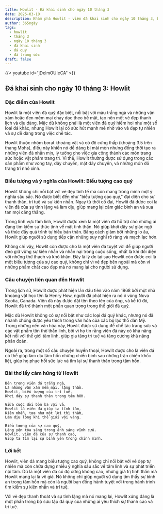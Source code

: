 ```yaml
---
title: Howlit - Đá khai sinh cho ngày 10 tháng 3
date: 2025-03-10
description: Khám phá Howlit - viên đá khai sinh cho ngày 10 tháng 3, biểu tượng của Biểu tượng cao quý. Cùng tìm hiểu ý nghĩa sâu sắc của viên đá độc đáo này.
author: 365ngày
tags:
  - howlit
  - tháng 3
  - ngày 10 tháng 3
  - đá khai sinh
  - đá quý
  - đá trang sức
draft: false
---
```


{{< youtube id="jDeImOUIeCA" >}}


## Đá khai sinh cho ngày 10 tháng 3: Howlit

### Đặc điểm của Howlit

Howlit là một viên đá quý đặc biệt, nổi bật với màu trắng ngà và những vân xám hoặc đen mềm mại chạy dọc theo bề mặt, tạo nên một vẻ đẹp thanh lịch và dịu dàng. Mặc dù không phải là một viên đá quý hiếm hoi như một số loại đá khác, nhưng Howlit lại có sức hút mạnh mẽ nhờ vào vẻ đẹp tự nhiên và sự dễ dàng trong việc chế tác.

Howlit thuộc nhóm borat khoáng vật và có độ cứng thấp (khoảng 3.5 trên thang Mohs), điều này khiến nó dễ dàng bị mài mòn nhưng đồng thời tạo ra những viên đá nhẵn mịn, lý tưởng cho việc gia công thành các món trang sức hoặc vật phẩm trang trí. Vì thế, Howlit thường được sử dụng trong các sản phẩm như vòng tay, dây chuyền, mặt dây chuyền, và những món đồ trang trí nhỏ xinh.

### Biểu tượng và ý nghĩa của Howlit: Biểu tượng cao quý

Howlit không chỉ nổi bật với vẻ đẹp tinh tế mà còn mang trong mình một ý nghĩa sâu sắc. Nó được biết đến như "biểu tượng cao quý," đại diện cho sự thanh thản, trí tuệ và sự kiên nhẫn. Ngay từ thời cổ đại, Howlit đã được coi là viên đá của sự tĩnh lặng và làm dịu, giúp mang lại cảm giác bình an và xua tan mọi căng thẳng.

Trong lĩnh vực tâm linh, Howlit được xem là một viên đá hỗ trợ cho những ai đang tìm kiếm sự thức tỉnh về mặt tinh thần. Nó giúp khơi dậy sự giác ngộ và thúc đẩy quá trình tự hiểu bản thân. Bằng cách giảm bớt những lo âu, Howlit giúp người sử dụng tiếp cận những suy nghĩ rõ ràng và mạch lạc hơn.

Không chỉ vậy, Howlit còn được cho là một viên đá tuyệt vời để giúp người đeo giữ vững sự kiên nhẫn và nhẫn nại trong cuộc sống, nhất là khi đối diện với những thử thách và khó khăn. Đây là lý do tại sao Howlit còn được coi là một biểu tượng của sự cao quý, không chỉ vì vẻ đẹp bên ngoài mà còn vì những phẩm chất cao đẹp mà nó mang lại cho người sử dụng.

### Câu chuyện liên quan đến Howlit

Trong lịch sử, Howlit được phát hiện lần đầu tiên vào năm 1868 bởi một nhà khoáng vật học tên là Henry How, người đã phát hiện ra nó ở vùng Nova Scotia, Canada. Viên đá này được đặt tên theo tên của ông, và kể từ đó, Howlit đã trở thành một phần quan trọng trong thế giới đá quý.

Mặc dù Howlit không có sự nổi bật như các loại đá quý khác, nhưng nó đã nhanh chóng được yêu thích trong văn hóa của các bộ lạc thổ dân Mỹ. Trong những nền văn hóa này, Howlit được sử dụng để chế tác trang sức và các vật phẩm tôn thờ thần linh, bởi vì họ tin rằng viên đá này có khả năng kết nối với thế giới tâm linh, giúp gia tăng trí tuệ và tăng cường khả năng phán đoán.

Ngoài ra, trong một số câu chuyện huyền thoại, Howlit được cho là viên đá có thể giúp làm dịu tâm hồn những chiến binh sau những trận chiến khốc liệt, giúp họ phục hồi sức lực và tìm lại sự thanh thản trong tâm hồn.

### Bài thơ lấy cảm hứng từ Howlit

```
Bên trong viên đá trắng ngà,  
Là những vân xám mềm mại, lặng thầm.  
Howlit, biểu tượng của trí tuệ,  
Khơi dậy sự thanh thản trong tâm hồn.  

Giữa cuộc đời bôn ba vội vã,  
Howlit là viên đá giúp ta tĩnh tâm,  
Kiên nhẫn, tựa như một lời thì thầm,  
Làm dịu lòng khi thế giới vội vàng.  

Biểu tượng của sự cao quý,  
Lặng yên tỏa sáng trong ánh sáng vĩnh cửu.  
Howlit, viên đá của sự thanh cao,  
Giúp ta tìm lại sự bình yên trong chính mình.  
```

### Lời kết

Howlit, viên đá mang biểu tượng cao quý, không chỉ nổi bật với vẻ đẹp tự nhiên mà còn chứa đựng nhiều ý nghĩa sâu sắc về tâm linh và sự phát triển nội tâm. Dù là một viên đá có độ cứng không cao, nhưng giá trị tinh thần mà Howlit mang lại là vô giá. Nó không chỉ giúp người sử dụng tìm thấy sự bình an trong tâm hồn mà còn là người bạn đồng hành tuyệt vời trong hành trình tìm kiếm sự kiên nhẫn và trí tuệ.

Với vẻ đẹp thanh thoát và sự tĩnh lặng mà nó mang lại, Howlit xứng đáng là một phần trong bộ sưu tập đá quý của những ai yêu thích sự thanh cao và trí tuệ.